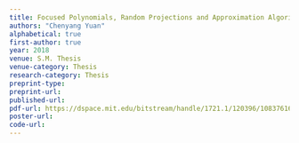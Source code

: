 ```yaml
---
title: Focused Polynomials, Random Projections and Approximation Algorithms for Polynomial Optimization over the Sphere
authors: "Chenyang Yuan"
alphabetical: true
first-author: true
year: 2018
venue: S.M. Thesis
venue-category: Thesis
research-category: Thesis
preprint-type:
preprint-url:
published-url:
pdf-url: https://dspace.mit.edu/bitstream/handle/1721.1/120396/1083761637-MIT.pdf
poster-url:
code-url:
---
```

